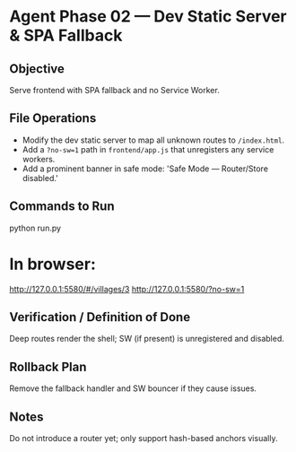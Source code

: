 # Agent Phase 02 — Dev Static Server & SPA Fallback

## Objective
Serve frontend with SPA fallback and no Service Worker.

## File Operations
- Modify the dev static server to map all unknown routes to `/index.html`.
- Add a `?no-sw=1` path in `frontend/app.js` that unregisters any service workers.
- Add a prominent banner in safe mode: 'Safe Mode — Router/Store disabled.'

## Commands to Run
python run.py
# In browser:
http://127.0.0.1:5580/#/villages/3
http://127.0.0.1:5580/?no-sw=1

## Verification / Definition of Done
Deep routes render the shell; SW (if present) is unregistered and disabled.

## Rollback Plan
Remove the fallback handler and SW bouncer if they cause issues.

## Notes
Do not introduce a router yet; only support hash-based anchors visually.
